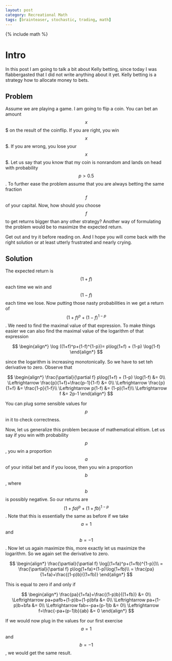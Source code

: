 ```yaml
---
layout: post
category: Recreational Math
tags: [brainteaser, stochastic, trading, math]
---
```

{% include math %}

# Intro
In this post I am going to talk a bit about Kelly betting, since today
I was flabbergasted that I did not write anything about it yet. Kelly
betting is a strategy how to allocate money to bets.

## Problem
Assume we are playing a game. I am going to flip a coin. You can bet
an amount $$x$$$ on the result of the coinflip. If you are right, you
win $$x$$$. If you are wrong, you lose your $$x$$$. Let us say that
you know that my coin is nonrandom and lands on head with probability
$$p>0.5$$. To further ease the problem assume that you are always
betting the same fraction $$f$$ of your capital. Now, how should you
choose $$f$$ to get returns bigger than any other strategy? Another
way of formulating the problem would be to maximize the expected
return.

Get out and try it before reading on. And I hope you will come back
with the right solution or at least utterly frustrated and nearly
crying.

## Solution
The expected return is $$(1+f)$$ each time we win and $$(1-f)$$ each
time we lose. Now putting those nasty probabilities in we get a return
of $$(1+f)^p+(1-f)^{1-p}$$. We need to find the maximal value of that
expression. To make things easier we can also find the maximal value
of the logarithm of that expression

$$
\begin{align*}
\log ((1+f)^p+(1-f)^{1-p})=
p\log(1+f) + (1-p) \log(1-f)
\end{align*}
$$

since the logarithm is increasing monotonically. So we have to set teh
derivative to zero. Observe that

$$
\begin{align*}
\frac{\partial}{\partial f} p\log(1+f) + (1-p) \log(1-f) &= 0\\
\Leftrightarrow \frac{p}{1+f}+\frac{p-1}{1-f} &= 0\\
\Leftrightarrow \frac{p}{1+f} &= \frac{1-p}{1-f}\\
\Leftrightarrow p(1-f) &= (1-p)(1+f)\\
\Leftrightarrow f &= 2p-1
\end{align*}
$$

You can plug some sensible values for $$p$$ in it to check
correctness.

Now, let us generalize this problem because of mathematical elitism.
Let us say if you win with probability $$p$$, you win a proportion
$$a$$ of your initial bet and if you loose, then you win a proportion
$$b$$, where $$b$$ is possibly negative.
So our returns are $$(1+fa)^p+(1+fb)^{1-p}$$. Note that this is
essentially the same as before if we take $$a=1$$ and $$b=-1$$.
Now let us again maximize this, more exactly let us maximize the
logarithm. So we again set the derivative to zero.

$$
\begin{align*}
\frac{\partial}{\partial f} \log[(1+fa)^p+(1+fb)^{1-p}]\\
= \frac{\partial}{\partial f} p\log(1+fa)+(1-p)\log(1+fb)\\
= \frac{pa}{1+fa}+\frac{(1-p)b}{(1+fb)}
\end{align*}
$$

This is equal to zero if and only if

$$
\begin{align*}
\frac{pa}{1+fa}+\frac{(1-p)b}{(1+fb)} &= 0\\
\Leftrightarrow pa+pafb+(1-p)b+(1-p)bfa &= 0\\
\Leftrightarrow pa+(1-p)b+bfa &= 0\\
\Leftrightarrow fab=-pa+(p-1)b &= 0\\
\Leftrightarrow f=\frac{-pa+(p-1)b}{ab} &= 0
\end{align*}
$$

If we would now plug in the values for our first exercise $$a=1$$ and
$$b=-1$$, we would get the same result.
